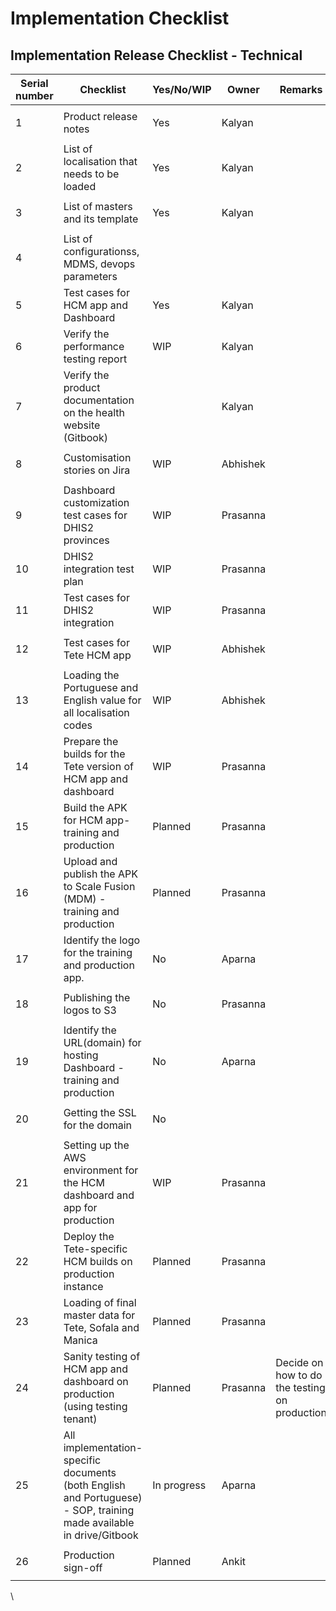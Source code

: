 # Implementation Checklist

## Implementation Release Checklist - Technical



| Serial number | Checklist                                                                                                           | Yes/No/WIP  | Owner       | Remarks                                       |
| ------------- | ------------------------------------------------------------------------------------------------------------------- | ----------- | ----------- | --------------------------------------------- |
| 1             | Product release notes                                                                                               | Yes         | Kalyan      | <p><br></p>                                   |
| 2             | List of localisation that needs to be loaded                                                                        | Yes         | Kalyan      | <p><br></p>                                   |
| 3             | List of masters and its template                                                                                    | Yes         | Kalyan      | <p><br></p>                                   |
| 4             | List of configurationss, MDMS, devops parameters                                                                    | <p><br></p> | <p><br></p> | <p><br></p>                                   |
| 5             | Test cases for HCM app and Dashboard                                                                                | Yes         | Kalyan      | <p><br></p>                                   |
| 6             | Verify the performance testing report                                                                               | WIP         | Kalyan      | <p><br></p>                                   |
| 7             | Verify the product documentation on the health website (Gitbook)                                                    | <p><br></p> | Kalyan      | <p><br></p>                                   |
| 8             | Customisation stories on Jira                                                                                       | WIP         | Abhishek    | <p><br></p>                                   |
| 9             | Dashboard customization test cases for DHIS2 provinces                                                              | WIP         | Prasanna    | <p><br></p>                                   |
| 10            | DHIS2 integration test plan                                                                                         | WIP         | Prasanna    | <p><br></p>                                   |
| 11            | Test cases for DHIS2 integration                                                                                    | WIP         | Prasanna    | <p><br></p>                                   |
| 12            | Test cases for Tete HCM app                                                                                         | WIP         | Abhishek    | <p><br></p>                                   |
| 13            | Loading the Portuguese and English value for all localisation codes                                                 | WIP         | Abhishek    | <p><br></p>                                   |
| 14            | Prepare the builds for the Tete version of HCM app and dashboard                                                    | WIP         | Prasanna    | <p><br></p>                                   |
| 15            | Build the APK for HCM app- training and production                                                                  | Planned     | Prasanna    | <p><br></p>                                   |
| 16            | Upload and publish the APK to Scale Fusion (MDM) - training and production                                          | Planned     | Prasanna    | <p><br></p>                                   |
| 17            | Identify the logo for the training and production app.                                                              | No          | Aparna      | <p><br></p>                                   |
| 18            | Publishing the logos to S3                                                                                          | No          | Prasanna    | <p><br></p>                                   |
| 19            | Identify the URL(domain) for hosting Dashboard - training and production                                            | No          | Aparna      | <p><br></p>                                   |
| 20            | Getting the SSL for the domain                                                                                      | No          | <p><br></p> | <p><br></p>                                   |
| 21            | Setting up the AWS environment for the HCM dashboard and app for production                                         | WIP         | Prasanna    | <p><br></p>                                   |
| 22            | Deploy the Tete-specific HCM builds on production instance                                                          | Planned     | Prasanna    | <p><br></p>                                   |
| 23            | Loading of final master data for Tete, Sofala and Manica                                                            | Planned     | Prasanna    | <p><br></p>                                   |
| 24            | Sanity testing of HCM app and dashboard on production (using testing tenant)                                        | Planned     | Prasanna    | Decide on how to do the testing on production |
| 25            | All implementation-specific documents (both English and Portuguese) - SOP, training made available in drive/Gitbook | In progress | Aparna      | <p><br></p>                                   |
| 26            | Production sign-off                                                                                                 | Planned     | Ankit       | <p><br></p>                                   |

\
